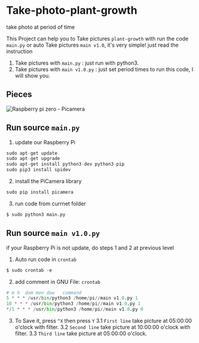 # Take-photo-plant-growth
take photo at period of time

This Project can help you to Take pictures `plant-growth` with run the code `main.py` or auto Take pictures `main v1.0`, it's very simple! just read the instruction

1. Take pictures with `main.py` :  just run with python3.
2. Take pictures with `main v1.0.py` : just set period times to run this code, I will show you.

## Pieces

![Raspberry pi zero - Picamera](http://s4.picofile.com/file/8373721376/pies.jpg)

## Run source `main.py`
1. update our Raspberry Pi 
~~~python
sudo apt-get update
sudo apt-get upgrade
sudo apt-get install python3-dev python3-pip
sudo pip3 install spidev
~~~
2. install the PiCamera library
~~~python
sudo pip install picamera
~~~
3. run code from currnet folder
~~~python
$ sudo python3 main.py
~~~

## Run source `main v1.0.py`
if your Raspberry Pi is not update, do steps 1 and 2 at previous level
1. Auto run code in `crontab`
~~~python
$ sudo crontab -e
~~~
2. add comment in GNU File: `crontab`
~~~python
# m h  dom mon dow   command
5 * * * /usr/bin/python3 /home/pi//main v1.0.py 1
10 * * * /usr/bin/python3 /home/pi//main v1.0.py 1
*/1 * * * /usr/bin/python3 /home/pi//main v1.0.py 0
~~~
3. To Save it, press `^X` then press `Y`
 3.1 `First line` take picture at 05:00:00 o'clock with filter.
 3.2 `Second line` take picture at 10:00:00 o'clock with filter.
 3.3 `Third line` take picture at 05:00:00 o'clock.
